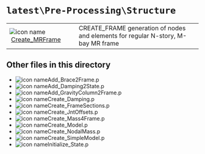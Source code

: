 <!-- <!DOCTYPE html> -->
<!-- <html lang="en"> -->
<!-- <body> -->
<!-- <a name="_top"></a>
<table width="100%"><tr><td align="left"><a href="../../../index.md"><img alt="<" border="0" src="../../../left.png">&nbsp;Master index</a></td>
<td align="right"><a href="index.md">Index for `latest\Pre-Processing\Structure`&nbsp;<img alt=">" border="0" src="../../../right.png"></a></td></tr></table> -->

# `latest\Pre-Processing\Structure`

<table>
<tr><td><img src="../../../matlab_logo.png" alt="icon name" class="icon">&nbsp;<a href="Create_MRFrame">Create_MRFrame</a></td><td>CREATE_FRAME generation of nodes and elements for regular N-story, M-bay MR frame </td></tr></table>

## Other files in this directory

<ul>
<li><img src="../../../matlab_logo.png" alt="icon name" class="icon">Add_Brace2Frame.p</li><li><img src="../../../matlab_logo.png" alt="icon name" class="icon">Add_Damping2State.p</li><li><img src="../../../matlab_logo.png" alt="icon name" class="icon">Add_GravityColumn2Frame.p</li><li><img src="../../../matlab_logo.png" alt="icon name" class="icon">Create_Damping.p</li><li><img src="../../../matlab_logo.png" alt="icon name" class="icon">Create_FrameSections.p</li><li><img src="../../../matlab_logo.png" alt="icon name" class="icon">Create_JntOffsets.p</li><li><img src="../../../matlab_logo.png" alt="icon name" class="icon">Create_Mass4Frame.p</li><li><img src="../../../matlab_logo.png" alt="icon name" class="icon">Create_Model.p</li><li><img src="../../../matlab_logo.png" alt="icon name" class="icon">Create_NodalMass.p</li><li><img src="../../../matlab_logo.png" alt="icon name" class="icon">Create_SimpleModel.p</li><li><img src="../../../matlab_logo.png" alt="icon name" class="icon">Initialize_State.p</li></ul>


<!-- <hr><address>Generated on Sat 19-Dec-2020 22:25:24 by <strong><a href="http://www.artefact.tk/software/matlab/m2html/" title="Matlab Documentation in HTML">m2html</a></strong> &copy; 2005</address> -->
<!-- </body> -->
<!-- </html> -->